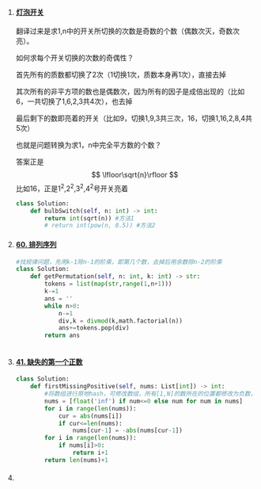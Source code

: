 1. #### [灯泡开关](https://leetcode-cn.com/problems/bulb-switcher/)

   翻译过来是求1,n中的开关所切换的次数是奇数的个数（偶数次灭，奇数次亮）。

   如何求每个开关切换的次数的奇偶性？

   首先所有的质数都切换了2次（1切换1次，质数本身再1次），直接去掉

   其次所有的非平方项的数也是偶数次，因为所有的因子是成倍出现的（比如6，一共切换了1,6,2,3共4次），也去掉

   最后剩下的数即亮着的开关（比如9，切换1,9,3共三次，16，切换1,16,2,8,4共5次）

   也就是问题转换为求1，n中完全平方数的个数？

   答案正是
   $$
   \lfloor\sqrt{n}\rfloor
   $$
   比如16，正是$1^2$,$2^2$,$3^2$,$4^2$号开关亮着

   ```python
   class Solution:
       def bulbSwitch(self, n: int) -> int:
           return int(sqrt(n)) #方法1
           # return int(pow(n, 0.5)) #方法2    
   ```

2. #### [60. 排列序列](https://leetcode-cn.com/problems/permutation-sequence/)

   ```python
   #找规律问题，先用k-1除n-1的阶乘，即第几个数，去掉后用余数除n-2的阶乘
   class Solution:
       def getPermutation(self, n: int, k: int) -> str:      
           tokens = list(map(str,range(1,n+1)))
           k-=1
           ans = ''
           while n>0:
               n-=1
               div,k = divmod(k,math.factorial(n))
               ans+=tokens.pop(div)
           return ans
               
   ```

3. #### [41. 缺失的第一个正数](https://leetcode-cn.com/problems/first-missing-positive/)

   ```python
   class Solution:
       def firstMissingPositive(self, nums: List[int]) -> int:
           #将数组进行原地hash，可修改数组，所有[1,N]的数所在的位置都修改为负数，其它数提前不再处理，最后找第一个正数位置+1（这个位置没有正整数作用它，即少的那个数）
           nums = [float('inf') if num<=0 else num for num in nums]
           for i in range(len(nums)):
               cur = abs(nums[i])
               if cur<=len(nums):
                   nums[cur-1] = -abs(nums[cur-1])        
           for i in range(len(nums)):
               if nums[i]>0:
                   return i+1
           return len(nums)+1
   ```

4. #### 

   

